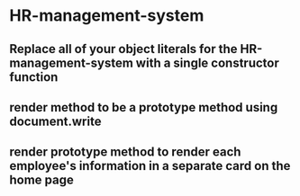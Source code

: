 # HR-management-system

<h2>Replace all of your object literals for the HR-management-system with a single constructor function</h2>

<h2>render method to be a prototype method using document.write<h2>

<h2>render prototype method to render each employee's information in a separate card on the home page</h2>